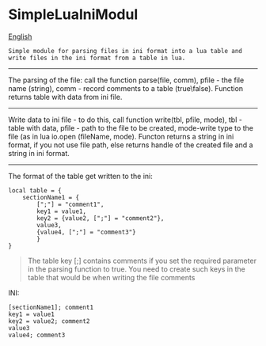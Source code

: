 # SimpleLuaIniModul
 [English](#en)
 
    Simple module for parsing files in ini format into a lua table and write files in the ini format from a table in lua.
***
The parsing of the file: call the function parse(file, comm), pfile - the file name (string), comm - record comments to a table (true\false).
Function returns table with data from ini file.
***
Write data to ini file - to do this, call function write(tbl, pfile, mode), tbl - table with data, pfile - path to the file to be created, mode-write type to the file (as in lua io.open (fileName, mode).
Functon returns a string in ini format, if you not use file path, else returns handle of the created file and a string in ini format.
***
The format of the table get written to the ini:
```
local table = {
    sectionName1 = {
        [";"] = "comment1",
        key1 = value1,
        key2 = {value2, [";"] = "comment2"},
        value3,
        {value4, [";"] = "comment3"}
        }
}
```
>The table key [;] contains comments if you set the required parameter in the parsing function to true. You need to create such keys in the table that would be when writing the file comments 
>
INI: 
```
[sectionName1]; comment1
key1 = value1
key2 = value2; comment2
value3
value4; comment3
```
